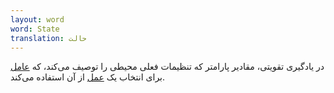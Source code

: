 ```yaml
---
layout: word
word: State
translation: حالت
---
```


در یادگیری تقویتی، مقادیر پارامتر که تنظیمات فعلی محیطی را توصیف می‌کند‌، که [عامل](/A/agent/) برای انتخاب یک [عمل](/A/action/) از آن استفاده می‌کند.
